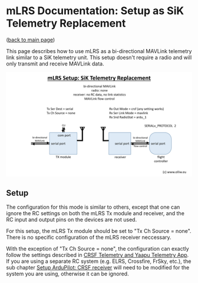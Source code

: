 # mLRS Documentation: Setup as SiK Telemetry Replacement #

([back to main page](../README.md))

This page describes how to use mLRS as a bi-directional MAVLink telemetry link similar to a SiK telemetry unit. This setup doesn't require a radio and will only transmit and receive MAVLink data.

<img src="images/mLRS-docu-setup-sik-telemetry-01.jpg" width="800px">

## Setup

The configuration for this mode is similar to others, except that one can ignore the RC settings on both the mLRS Tx module and receiver, and the RC input and output pins on the devices are not used.

For this setup, the mLRS Tx module should be set to "Tx Ch Source = none". There is no specific configuration of the mLRS receiver neccessary. 

With the exception of "Tx Ch Source = none", the configuration can exactly follow the settings described in [CRSF Telemetry and Yaapu Telemetry App](CRSF.md). If you are using a separate RC system (e.g. ELRS, Crossfire, FrSky, etc.), the sub chapter [Setup ArduPilot: CRSF receiver](CRSF.md/#crsf-receiver) will need to be modified for the system you are using, otherwise it can be ignored.




